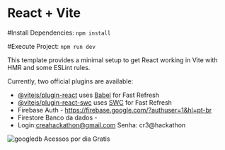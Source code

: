 # React + Vite

#Install Dependencies:
`npm install`

#Execute Project:
`npm run dev`

This template provides a minimal setup to get React working in Vite with HMR and some ESLint rules.

Currently, two official plugins are available:

- [@vitejs/plugin-react](https://github.com/vitejs/vite-plugin-react/blob/main/packages/plugin-react/README.md) uses [Babel](https://babeljs.io/) for Fast Refresh
- [@vitejs/plugin-react-swc](https://github.com/vitejs/vite-plugin-react-swc) uses [SWC](https://swc.rs/) for Fast Refresh
- Firebase Auth - https://firebase.google.com/?authuser=1&hl=pt-br
- Firestore Banco da dados -
- Login:creahackathon@gmail.com  Senha: cr3@hackathon


![googledb](https://github.com/jonrato/crea-hackaton/assets/56514877/f3494204-4a6c-4d3c-acfd-faa1c8f3f474)
Acessos por dia Gratis
